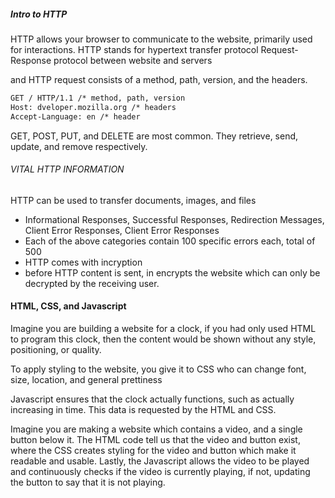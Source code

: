 ##### Intro to HTTP
HTTP allows your browser to communicate to the website, primarily used for interactions. 
HTTP stands for hypertext transfer protocol
Request-Response protocol between website and servers

and HTTP request consists of a method, path, version, and the headers. 
```html
GET / HTTP/1.1 /* method, path, version
Host: dveloper.mozilla.org /* headers
Accept-Language: en /* header
```

GET, POST, PUT, and DELETE are most common.
They retrieve, send, update, and remove respectively.

###### VITAL HTTP INFORMATION

HTTP can be used to transfer documents, images, and files

- Informational Responses, Successful Responses, Redirection Messages, Client Error Responses, Client Error Responses
- Each of the above categories contain 100 specific errors each, total of 500
-  HTTP comes with incryption
- before HTTP content is sent, in encrypts the website which can only be decrypted by the receiving user. 


#### HTML, CSS, and Javascript
Imagine you are building a website for a clock, if you had only used HTML to program this clock, then the content would be shown without any style, positioning, or quality.

To apply styling to the website, you give it to CSS who can change font, size, location, and general prettiness

Javascript ensures that the clock actually functions, such as actually increasing in time. This data is requested by the HTML and CSS.

Imagine you are making a website which contains a video, and a single button below it. The HTML code tell us that the video and button exist, where the CSS creates styling for the video and button which make it readable and usable. Lastly, the Javascript allows the video to be played and continuously checks if the video is currently playing, if not, updating the button to say that it is not playing. 